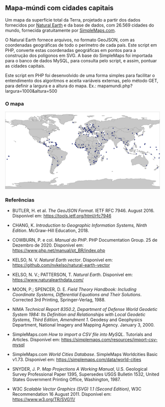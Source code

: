 ## Mapa-múndi com cidades capitais

Um mapa da superfície total da Terra, projetado a partir dos dados fornecidos por [Natural Earth](https://www.naturalearthdata.com/) e da base de dados, com 26.569 cidades do mundo, fornecida gratuitamente por [SimpleMaps.com](https://simplemaps.com/data/world-cities).

O Natural Earth fornece arquivos, no formato GeoJSON, com as coordenadas geográficas de todo o perímetro de cada país. Este script em PHP, converte estas coordenadas geográficas em pontos para a construção dos polígonos em SVG. A base do SimpleMaps foi importada para o banco de dados MySQL, para consulta pelo script, e assim, pontuar as cidades capitais.

Este script em PHP foi desenvolvido de uma forma simples para facilitar o entendimento dos algoritmos e aceita variáveis externas, pelo método GET, para definir a largura e a altura do mapa. Ex.: mapamundi.php?largura=1000&altura=500

### O mapa

![Mapa-múndi](img/mapamundi.svg?raw=true)

### Referências

- BUTLER, H. et al. *The GeoJSON Format*. IETF RFC 7946. August 2016. Disponível em: <https://tools.ietf.org/html/rfc7946>

- CHANG, K. *Introduction to Geographic Information Systems, Ninth Edition*. McGraw-Hill Education, 2018.

- COWBURN, P. e col. *Manual do PHP*. PHP Documentation Group. 25 de Dezembro de 2020. Disponível em: <https://www.php.net/manual/pt_BR/index.php>

- KELSO, N. V. *Natural Earth vector*. Disponível em: <https://github.com/nvkelso/natural-earth-vector>

- KELSO, N. V.; PATTERSON, T. *Natural Earth*. Disponível em: <https://www.naturalearthdata.com/>

- MOON, P.; SPENCER, D. E. *Field Theory Handbook: Including Coordinate Systems, Differential Equations and Their Solutions*. Corrected 3rd Printing, Springer-Verlag, 1988.

- NIMA *Technical Report 8350.2, Department of Defense World Geodetic System 1984: Its Definition and Relationships with Local Geodetic Systems, Third Edition, Amendment 1*. Geodesy and Geophysics Department, National Imagery and Mapping Agency. January 3, 2000.

- SimpleMaps.com *How to import a CSV file into MySQL*. Tutorials and Articles. Disponível em: <https://simplemaps.com/resources/import-csv-mysql>

- SimpleMaps.com *World Cities Database*. SimpleMaps Worldcities Basic v1.73. Disponível em: <https://simplemaps.com/data/world-cities>

- SNYDER, J. P. *Map Projections A Working Manual*, U.S. Geological Survey Professional Paper 1395, Supersedes USGS Bulletin 1532, United States Government Printing Office, Washington, 1987.

- W3C *Scalable Vector Graphics (SVG) 1.1 (Second Edition)*, W3C Recommendation 16 August 2011. Disponível em: <https://www.w3.org/TR/SVG11/>
